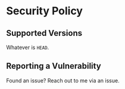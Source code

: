 # Security Policy

## Supported Versions

Whatever is `HEAD`.

## Reporting a Vulnerability

Found an issue? Reach out to me via an issue.
